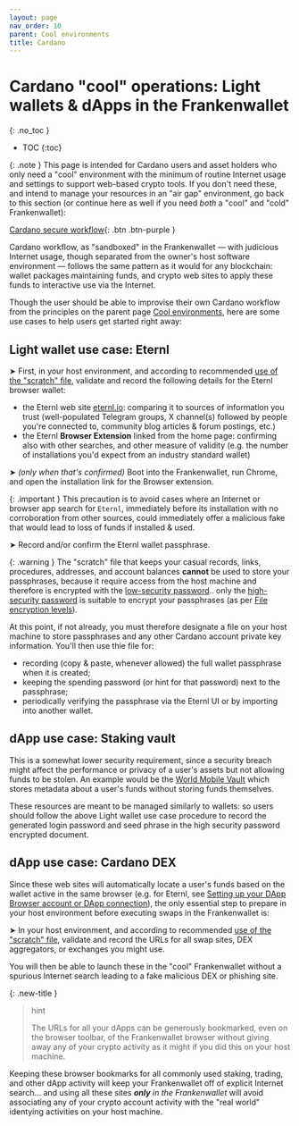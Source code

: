 ```yaml
---
layout: page
nav_order: 10
parent: Cool environments
title: Cardano
---
```

# Cardano "cool" operations: Light wallets & dApps in the Frankenwallet
{: .no_toc }
- TOC
{:toc}

{: .note }
This page is intended for Cardano users and asset holders who only need a "cool" environment with the minimum of routine Internet usage and settings to support web-based crypto tools.  If you don't need these, and intend to manage your resources in an "air gap" environment, go back to this section (or continue here as well if you need _both_ a "cool" and "cold" Frankenwallet):

[Cardano secure workflow](/cardano){: .btn .btn-purple }

Cardano workflow, as "sandboxed" in the Frankenwallet — with judicious Internet usage, though separated from the owner's host software environment — follows the same pattern as it would for any blockchain: wallet packages maintaining funds, and crypto web sites to apply these funds to interactive use via the Internet.

Though the user should be able to improvise their own Cardano workflow from the principles on the parent page [Cool environments](/cool), here are some use cases to help users get started right away:

## Light wallet use case: Eternl

➤ First, in your host environment, and according to recommended [use of the "scratch" file](/cool/#record-common-data), validate and record the following details for the Eternl browser wallet:
* the Eternl web site [eternl.io](https://eternl.io): comparing it to sources of information you trust (well-populated Telegram groups, X channel(s) followed by people you're connected to, community blog articles & forum postings, etc.)
* the Eternl **Browser Extension** linked from the home page: confirming also with other searches, and other measure of validity (e.g. the number of installations you'd expect from an industry standard wallet)

➤ _(only when that's confirmed)_ Boot into the Frankenwallet, run Chrome, and open the installation link for the Browser extension.

{: .important }
This precaution is to avoid cases where an Internet or browser app search for `Eternl`, immediately before its installation with no corroboration from other sources, could immediately offer a malicious fake that would lead to loss of funds if installed & used.

➤ Record and/or confirm the Eternl wallet passphrase.

{: .warning }
The "scratch" file that keeps your casual records, links, procedures, addresses, and account balances **cannot** be used to store your passphrases, because it require access from the host machine and therefore is encrypted with the [low-security password](/usage/security/#use-cases-low-security).. only the [high-security password](/usage/security/#use-cases-high-security) is suitable to encrypt your passphrases (as per [File encryption levels](/usage/security)).

At this point, if not already, you must therefore designate a file on your host machine to store passphrases and any other Cardano account private key information.  You'll then use thie file for:
* recording (copy & paste, whenever allowed) the full wallet passphrase when it is created;
* keeping the spending password (or hint for that password) next to the passphrase;
* periodically verifying the passphrase via the Eternl UI or by importing into another wallet.

## dApp use case: Staking vault

This is a somewhat lower security requirement, since a security breach might affect the performance or privacy of a user's assets but not allowing funds to be stolen.  An example would be the [World Mobile Vault](https://faq.worldmobiletoken.com/docs/faq-and-support/vault-support) which stores metadata about a user's funds without storing funds themselves.

These resources are meant to be managed similarly to wallets: so users should follow the above Light wallet use case procedure to record the generated login password and seed phrase in the high security password encrypted document.

## dApp use case: Cardano DEX

Since these web sites will automatically locate a user's funds based on the wallet active in the same browser (e.g. for Eternl, see [Setting up your DApp Browser account or DApp connection](https://wiki.eternl.io/en/2_user-guide/dapps)), the only essential step to prepare in your host environment before executing swaps in the Frankenwallet is:

➤ In your host environment, and according to recommended [use of the "scratch" file](/cool/#record-common-data), validate and record the URLs for all swap sites, DEX aggregators, or exchanges you might use.

You will then be able to launch these in the "cool" Frankenwallet without a spurious Internet search leading to a fake malicious DEX or phishing site.  

{: .new-title }
> hint
>
> The URLs for all your dApps can be generously bookmarked, even on the browser toolbar, of the Frankenwallet browser without giving away any of your crypto activity as it might if you did this on your host machine.

Keeping these browser bookmarks for all commonly used staking, trading, and other dApp activity will keep your Frankenwallet off of explicit Internet search... and using all these sites _**only** in the Frankenwallet_ will avoid associating any of your crypto account activity with the "real world" identying activities on your host machine.


